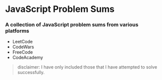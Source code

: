# JavaScript Problem Sums  

### A collection of JavaScript problem sums from various platforms
- LeetCode
- CodeWars
- FreeCode
- CodeAcademy

> disclaimer: I have only included those that I have attempted to solve successfully.

